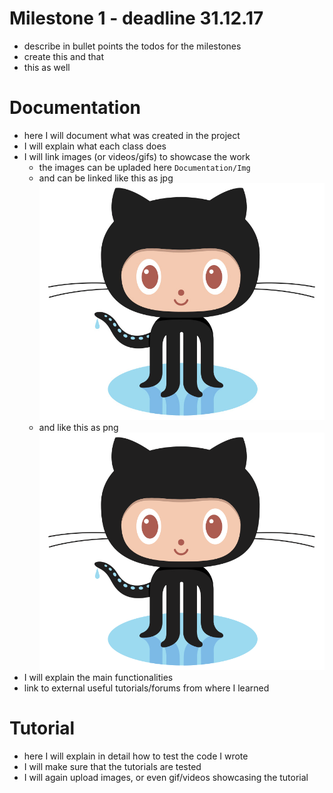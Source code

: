 # Milestone 1 - deadline 31.12.17

* describe in bullet points the todos for the milestones
* create this and that
* this as well

# Documentation

* here I will document what was created in the project
* I will explain what each class does
* I will link images (or videos/gifs) to showcase the work
  * the images can be upladed here `Documentation/Img`
  * and can be linked like this as jpg ![](Img/Octocat.jpg "Img example")
  * and like this as png ![](Img/Octocat.png "Img example")
* I will explain the main functionalities
* link to external useful tutorials/forums from where I learned
  
# Tutorial

* here I will explain in detail how to test the code I wrote
* I will make sure that the tutorials are tested
* I will again upload images, or even gif/videos showcasing the tutorial
